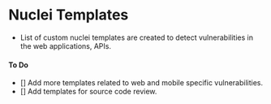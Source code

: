 # Nuclei Templates

* List of custom nuclei templates are created to detect vulnerabilities in the web applications, APIs.



#### To Do
- [] Add more templates related to web and mobile specific vulnerabilities.
- [] Add templates for source code review.
